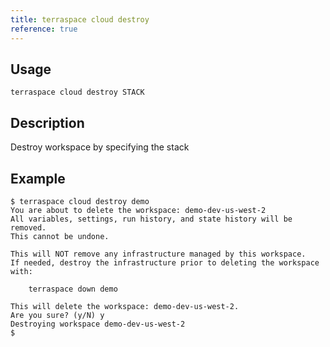 ```yaml
---
title: terraspace cloud destroy
reference: true
---
```


## Usage

    terraspace cloud destroy STACK

## Description

Destroy workspace by specifying the stack

## Example

    $ terraspace cloud destroy demo
    You are about to delete the workspace: demo-dev-us-west-2
    All variables, settings, run history, and state history will be removed.
    This cannot be undone.

    This will NOT remove any infrastructure managed by this workspace.
    If needed, destroy the infrastructure prior to deleting the workspace with:

        terraspace down demo

    This will delete the workspace: demo-dev-us-west-2.
    Are you sure? (y/N) y
    Destroying workspace demo-dev-us-west-2
    $



